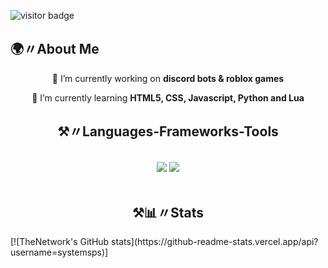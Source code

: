 ![visitor badge](https://visitor-badge.laobi.icu/badge?page_id=systemsps.systemsps)

## 🌍〃About Me

<div align="center">
 
 🔭 I’m currently working on **discord bots & roblox games**
 
 🌱 I’m currently learning **HTML5, CSS, Javascript, Python and Lua**

 </div>

<h2 align="center">⚒️〃Languages-Frameworks-Tools</h2>
<br/>
<div align="center">
    <img src="https://skillicons.dev/icons?i=html,css,vscode,github,figma," />
    <img src="https://skillicons.dev/icons?i=nodejs,python,javascript,lua" /><br>
</div>

<br/>

<h2 align="center">⚒📊〃Stats</h2>
[![TheNetwork's GitHub stats](https://github-readme-stats.vercel.app/api?username=systemsps)]
